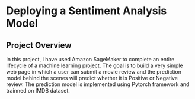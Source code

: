 # Deploying a Sentiment Analysis Model

## Project Overview

In this project, I have used Amazon SageMaker to complete an entire lifecycle of a machine learning project. The goal is to build a very simple web page in which a user can submit a movie review and the prediction model behind the scenes will predict whether it is Positive or Negative review. The prediction model is implemented using Pytorch framework and trainned on IMDB dataset.


